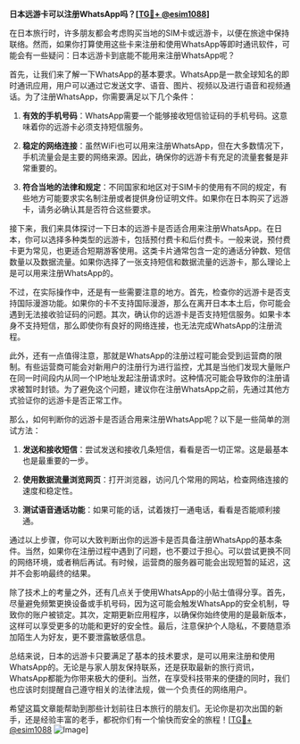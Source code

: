**日本远游卡可以注册WhatsApp吗？[[TG💪+ @esim1088](https://t.me/s/esim1088)]**

在日本旅行时，许多朋友都会考虑购买当地的SIM卡或远游卡，以便在旅途中保持联络。然而，如果你打算使用这些卡来注册和使用WhatsApp等即时通讯软件，可能会有一些疑问：日本远游卡到底能不能用来注册WhatsApp呢？

首先，让我们来了解一下WhatsApp的基本要求。WhatsApp是一款全球知名的即时通讯应用，用户可以通过它发送文字、语音、图片、视频以及进行语音和视频通话。为了注册WhatsApp，你需要满足以下几个条件：

1. **有效的手机号码**：WhatsApp需要一个能够接收短信验证码的手机号码。这意味着你的远游卡必须支持短信服务。
   
2. **稳定的网络连接**：虽然WiFi也可以用来注册WhatsApp，但在大多数情况下，手机流量会是主要的网络来源。因此，确保你的远游卡有充足的流量套餐是非常重要的。

3. **符合当地的法律和规定**：不同国家和地区对于SIM卡的使用有不同的规定，有些地方可能要求实名制注册或者提供身份证明文件。如果你在日本购买了远游卡，请务必确认其是否符合这些要求。

接下来，我们来具体探讨一下日本的远游卡是否适合用来注册WhatsApp。在日本，你可以选择多种类型的远游卡，包括预付费卡和后付费卡。一般来说，预付费卡更为常见，也更适合短期游客使用。这类卡片通常包含一定的通话分钟数、短信数量以及数据流量。如果你选择了一张支持短信和数据流量的远游卡，那么理论上是可以用来注册WhatsApp的。

不过，在实际操作中，还是有一些需要注意的地方。首先，检查你的远游卡是否支持国际漫游功能。如果你的卡不支持国际漫游，那么在离开日本本土后，你可能会遇到无法接收验证码的问题。其次，确认你的远游卡是否支持短信服务。如果卡本身不支持短信，那么即使你有良好的网络连接，也无法完成WhatsApp的注册流程。

此外，还有一点值得注意，那就是WhatsApp的注册过程可能会受到运营商的限制。有些运营商可能会对新用户的注册行为进行监控，尤其是当他们发现大量账户在同一时间段内从同一个IP地址发起注册请求时。这种情况可能会导致你的注册请求被暂时封锁。为了避免这个问题，建议你在注册WhatsApp之前，先通过其他方式验证你的远游卡是否正常工作。

那么，如何判断你的远游卡是否适合用来注册WhatsApp呢？以下是一些简单的测试方法：

1. **发送和接收短信**：尝试发送和接收几条短信，看看是否一切正常。这是最基本也是最重要的一步。
   
2. **使用数据流量浏览网页**：打开浏览器，访问几个常用的网站，检查网络连接的速度和稳定性。

3. **测试语音通话功能**：如果可能的话，试着拨打一通电话，看看是否能顺利接通。

通过以上步骤，你可以大致判断出你的远游卡是否具备注册WhatsApp的基本条件。当然，如果你在注册过程中遇到了问题，也不要过于担心。可以尝试更换不同的网络环境，或者稍后再试。有时候，运营商的服务器可能会出现短暂的延迟，这并不会影响最终的结果。

除了技术上的考量之外，还有几点关于使用WhatsApp的小贴士值得分享。首先，尽量避免频繁更换设备或手机号码，因为这可能会触发WhatsApp的安全机制，导致你的账户被锁定。其次，定期更新应用程序，以确保你始终使用的是最新版本，这样可以享受更多的功能和更好的安全性。最后，注意保护个人隐私，不要随意添加陌生人为好友，更不要泄露敏感信息。

总结来说，日本的远游卡只要满足了基本的技术要求，是可以用来注册和使用WhatsApp的。无论是与家人朋友保持联系，还是获取最新的旅行资讯，WhatsApp都能为你带来极大的便利。当然，在享受科技带来的便捷的同时，我们也应该时刻提醒自己遵守相关的法律法规，做一个负责任的网络用户。

希望这篇文章能帮助到那些计划前往日本旅行的朋友们。无论你是初次出国的新手，还是经验丰富的老手，都祝你们有一个愉快而安全的旅程！[[TG💪+ @esim1088](https://t.me/s/esim1088) ![Image](https://i.postimg.cc/4NQfJmqS/Snipaste-2025-05-13-00-14-12.png)]